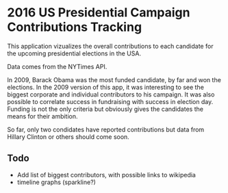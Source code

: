 # 2016 US Presidential Campaign Contributions Tracking

This application vizualizes the overall contributions to each candidate for the upcoming presidential elections in the USA.

Data comes from the NYTimes API.

In 2009, Barack Obama was the most funded candidate, by far and won the elections. In the 2009 version of this app, it was interesting to see the biggest corporate and individual contributors to his campaign. It was also possible to correlate success in fundraising with success in election day. Funding is not the only criteria but obviously gives the candidates the means for their ambition.

So far, only two condidates have reported contributions but data from Hillary Clinton or others should come soon.

## Todo

* Add list of biggest contributors, with possible links to wikipedia
* timeline graphs (sparkline?)
